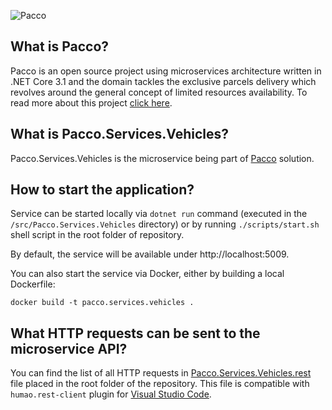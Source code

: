 ![Pacco](https://raw.githubusercontent.com/devmentors/Pacco/master/assets/pacco_logo.png)

**What is Pacco?**
----------------

Pacco is an open source project using microservices architecture written in .NET Core 3.1 and the domain tackles the exclusive parcels delivery which revolves around the general concept of limited resources availability. To read more about this project [click here](https://github.com/devmentors/Pacco).

**What is Pacco.Services.Vehicles?**
----------------

Pacco.Services.Vehicles is the microservice being part of [Pacco](https://github.com/devmentors/Pacco) solution.

**How to start the application?**
----------------

Service can be started locally via `dotnet run` command (executed in the `/src/Pacco.Services.Vehicles` directory) or by running `./scripts/start.sh` shell script in the root folder of repository.

By default, the service will be available under http://localhost:5009.

You can also start the service via Docker, either by building a local Dockerfile: 

`docker build -t pacco.services.vehicles .` 

**What HTTP requests can be sent to the microservice API?**
----------------

You can find the list of all HTTP requests in [Pacco.Services.Vehicles.rest](https://github.com/PilarczykM/Pacco.Services.Vehicle/Pacco.Services.Vehicles.rest) file placed in the root folder of the repository.
This file is compatible with `humao.rest-client` plugin for [Visual Studio Code](https://code.visualstudio.com). 

